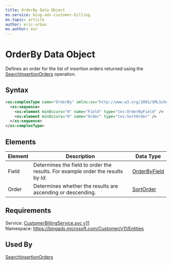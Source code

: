 ```yaml
---
title: OrderBy Data Object
ms.service: bing-ads-customer-billing
ms.topic: article
author: eric-urban
ms.author: eur
---
```

# OrderBy Data Object
Defines an order for the list of insertion orders returned using the [SearchInsertionOrders](../customer-billing/searchinsertionorders.md) operation.

## Syntax
```xml
<xs:complexType name="OrderBy" xmlns:xs="http://www.w3.org/2001/XMLSchema">
  <xs:sequence>
    <xs:element minOccurs="0" name="Field" type="tns:OrderByField" />
    <xs:element minOccurs="0" name="Order" type="tns:SortOrder" />
  </xs:sequence>
</xs:complexType>
```

## <a name="elements"></a>Elements

|Element|Description|Data Type|
|-----------|---------------|-------------|
|<a name="field"></a>Field|Determines the field to order the results. For example order the results by *Id*.|[OrderByField](orderbyfield.md)|
|<a name="order"></a>Order|Determines whether the results are ascending or descending.|[SortOrder](sortorder.md)|

## Requirements
Service: [CustomerBillingService.svc v11](https://clientcenter.api.bingads.microsoft.com/Api/Billing/v11/CustomerBillingService.svc)  
Namespace: https://bingads.microsoft.com/Customer/v11/Entities  

## Used By
[SearchInsertionOrders](searchinsertionorders.md)  

